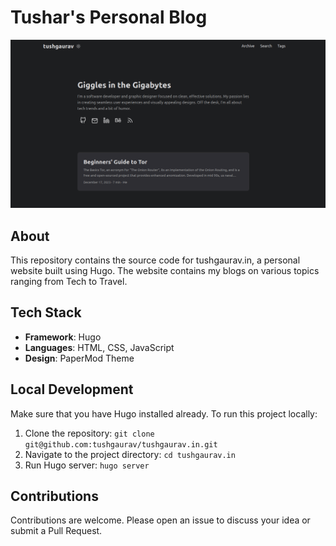 # Tushar's Personal Blog

![Screenshot of website](screenshot.png)

## About
This repository contains the source code for tushgaurav.in, a personal website built using Hugo. The website contains my blogs on various topics ranging from Tech to Travel.

## Tech Stack
- **Framework**: Hugo
- **Languages**: HTML, CSS, JavaScript
- **Design**: PaperMod Theme

## Local Development
Make sure that you have Hugo installed already.
To run this project locally:
1. Clone the repository: `git clone git@github.com:tushgaurav/tushgaurav.in.git`
2. Navigate to the project directory: `cd tushgaurav.in`
3. Run Hugo server: `hugo server`

## Contributions
Contributions are welcome. Please open an issue to discuss your idea or submit a Pull Request.

